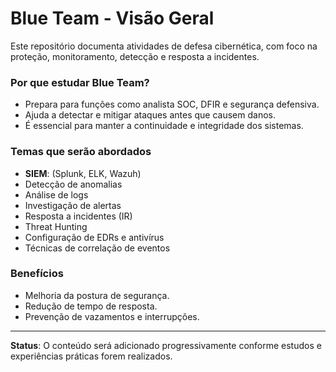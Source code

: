 # Blue Team - Visão Geral

Este repositório documenta atividades de defesa cibernética, com foco na proteção, monitoramento, detecção e resposta a incidentes.

### Por que estudar Blue Team?
* Prepara para funções como analista SOC, DFIR e segurança defensiva.
* Ajuda a detectar e mitigar ataques antes que causem danos.
* É essencial para manter a continuidade e integridade dos sistemas.

### Temas que serão abordados
* **SIEM**: (Splunk, ELK, Wazuh)
* Detecção de anomalias
* Análise de logs
* Investigação de alertas
* Resposta a incidentes (IR)
* Threat Hunting
* Configuração de EDRs e antivírus
* Técnicas de correlação de eventos

### Benefícios
* Melhoria da postura de segurança.
* Redução de tempo de resposta.
* Prevenção de vazamentos e interrupções.

---

**Status**: O conteúdo será adicionado progressivamente conforme estudos e experiências práticas forem realizados.
